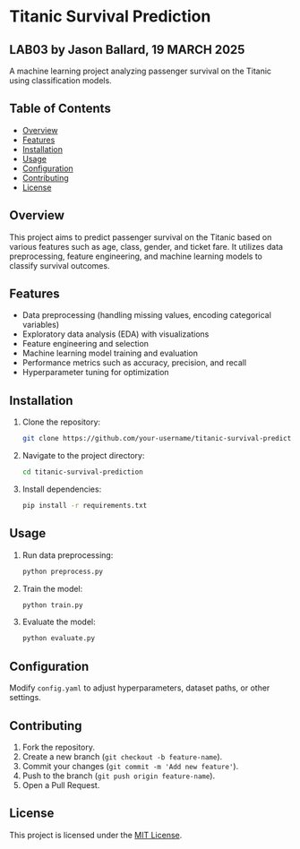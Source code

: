 # Titanic Survival Prediction

## LAB03 by Jason Ballard, 19 MARCH 2025

A machine learning project analyzing passenger survival on the Titanic using classification models.

## Table of Contents

- [Overview](#overview)
- [Features](#features)
- [Installation](#installation)
- [Usage](#usage)
- [Configuration](#configuration)
- [Contributing](#contributing)
- [License](#license)

## Overview

This project aims to predict passenger survival on the Titanic based on various features such as age, class, gender, and ticket fare. It utilizes data preprocessing, feature engineering, and machine learning models to classify survival outcomes.

## Features

- Data preprocessing (handling missing values, encoding categorical variables)
- Exploratory data analysis (EDA) with visualizations
- Feature engineering and selection
- Machine learning model training and evaluation
- Performance metrics such as accuracy, precision, and recall
- Hyperparameter tuning for optimization

## Installation

1. Clone the repository:

   ```sh
   git clone https://github.com/your-username/titanic-survival-prediction.git
   ```

2. Navigate to the project directory:

   ```sh
   cd titanic-survival-prediction
   ```

3. Install dependencies:

   ```sh
   pip install -r requirements.txt
   ```

## Usage

1. Run data preprocessing:

   ```sh
   python preprocess.py
   ```

2. Train the model:

   ```sh
   python train.py
   ```

3. Evaluate the model:

   ```sh
   python evaluate.py
   ```

## Configuration

Modify `config.yaml` to adjust hyperparameters, dataset paths, or other settings.

## Contributing

1. Fork the repository.
2. Create a new branch (`git checkout -b feature-name`).
3. Commit your changes (`git commit -m 'Add new feature'`).
4. Push to the branch (`git push origin feature-name`).
5. Open a Pull Request.

## License

This project is licensed under the [MIT License](LICENSE).
